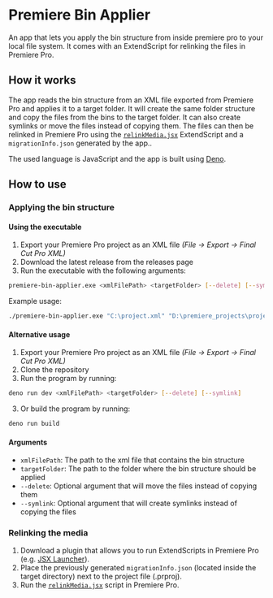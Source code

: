 # Premiere Bin Applier
An app that lets you apply the bin structure from inside premiere pro to your local file system. It comes with an ExtendScript for relinking the files in Premiere Pro.

## How it works
The app reads the bin structure from an XML file exported from Premiere Pro and applies it to a target folder.
It will create the same folder structure and copy the files from the bins to the target folder.
It can also create symlinks or move the files instead of copying them.
The files can then be relinked in Premiere Pro using the [```relinkMedia.jsx```](relinkMedia.jsx) ExtendScript and a ```migrationInfo.json``` generated by the app..

The used language is JavaScript and the app is built using [Deno](https://deno.com).

## How to use
### Applying the bin structure
#### Using the executable
1. Export your Premiere Pro project as an XML file _(File -> Export -> Final Cut Pro XML)_
2. Download the latest release from the releases page
3. Run the executable with the following arguments:
```bash
premiere-bin-applier.exe <xmlFilePath> <targetFolder> [--delete] [--symlink]
```
Example usage:
```bash
./premiere-bin-applier.exe "C:\project.xml" "D:\premiere_projects\project\src" --delete
```

#### Alternative usage
1. Export your Premiere Pro project as an XML file _(File -> Export -> Final Cut Pro XML)_
2. Clone the repository
3. Run the program by running:
```bash
deno run dev <xmlFilePath> <targetFolder> [--delete] [--symlink]
```
3. Or build the program by running:
```bash
deno run build
```

#### Arguments
- ```xmlFilePath```: The path to the xml file that contains the bin structure
- ```targetFolder```: The path to the folder where the bin structure should be applied
- ```--delete```: Optional argument that will move the files instead of copying them
- ```--symlink```: Optional argument that will create symlinks instead of copying the files

### Relinking the media
1. Download a plugin that allows you to run ExtendScripts in Premiere Pro (e.g. [JSX Launcher](https://exchange.adobe.com/apps/cc/12096/jsx-launcher)).
2. Place the previously generated ```migrationInfo.json``` (located inside the target directory) next to the project file (.prproj).
3. Run the [```relinkMedia.jsx```](relinkMedia.jsx) script in Premiere Pro.